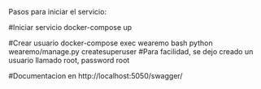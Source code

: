 Pasos para iniciar el servicio:

#Iniciar servicio
docker-compose up

#Crear usuario
docker-compose exec wearemo  bash
python wearemo/manage.py createsuperuser
#Para facilidad, se dejo creado un usuario llamado root, password root

#Documentacion en http://localhost:5050/swagger/
